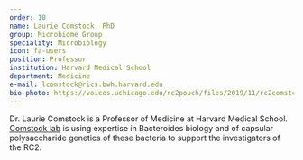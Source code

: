 ```yaml
---
order: 10
name: Laurie Comstock, PhD
group: Microbiome Group
speciality: Microbiology
icon: fa-users
position: Professor
institution: Harvard Medical School
department: Medicine
e-mail: lcomstock@rics.bwh.harvard.edu
bio-photo: https://voices.uchicago.edu/rc2pouch/files/2019/11/rc2comstockkkk-e1573842527655.jpg
---
```


Dr. Laurie Comstock is a Professor of Medicine at Harvard Medical School.
[Comstock lab](http://www.comstocklab.com) is using expertise in Bacteroides biology and of capsular polysaccharide genetics of these bacteria to support the investigators of the RC2.
